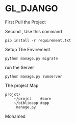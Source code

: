 # GL_DJANGO
First Pull the Project


Second , Use this command
```
pip install -r requirement.txt
```
Setup The Envirement 
```
python manage.py migrate
```

run the Server 
```
python manage.py runserver
```


The project Map
```
projct/
    ~/projct    #core
    ~/biblioapp #app
    .manage.py
```
Mohamed
